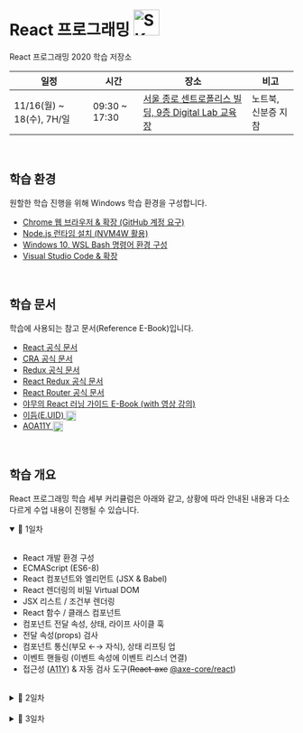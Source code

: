 # React 프로그래밍 <img src="https://upload.wikimedia.org/wikipedia/commons/thumb/b/b4/SK_logo.svg/326px-SK_logo.svg.png" alt="SK" height="46" />

React 프로그래밍 2020 학습 저장소

일정 | 시간 | 장소 | 비고
--- | --- | --- | ---
11/16(월) ~ 18(수), 7H/일 | 09:30 ~ 17:30 | [서울 종로 센트로폴리스 빌딩, 9층 Digital Lab 교육장](https://bit.ly/sk-sentro) | 노트북, 신분증 지참

<br/>

## 학습 환경

원할한 학습 진행을 위해 Windows 학습 환경을 구성합니다.

- [Chrome 웹 브라우저 & 확장 (GitHub 계정 요구)](./configuration/chrome-extensions.md)
- [Node.js 런타임 설치 (NVM4W 활용)](./configuration/nvm-for-windows.md)
- [Windows 10, WSL Bash 명령어 환경 구성](./configuration/wsl-bash-command-env.md)
- [Visual Studio Code & 확장](./configuration/vscode-extensions.md)

<br/>

## 학습 문서

학습에 사용되는 참고 문서(Reference E-Book)입니다.

- [React 공식 문서](https://reactjs.org)
- [<abbr title="Create React App">CRA</abbr> 공식 문서](https://create-react-app.dev)
- [Redux 공식 문서](https://redux.js.org)
- [React Redux 공식 문서](https://react-redux.js.org)
- [React Router 공식 문서](https://reactrouter.com)
- [야무의 React 러닝 가이드 E-Book (with 영상 강의)](https://yamoo9.github.io/react-master)
- [이듬(E.UID) <img src="https://cdn.iconscout.com/icon/free/png-256/youtube-85-226402.png" title="유투브" alt="Youtube" height="18" valign="middle" />](https://youtube.com/이듬)
- [AOA11Y <img src="https://cdn.iconscout.com/icon/free/png-256/youtube-85-226402.png" title="유투브" alt="Youtube" height="18" valign="middle" />](https://youtube.com/aoa11y)

<br/>

## 학습 개요

React 프로그래밍 학습 세부 커리큘럼은 아래와 같고, 상황에 따라 안내된 내용과 다소 다르게 수업 내용이 진행될 수 있습니다.

<details open>
  <summary>🎯 1일차</summary>
  <br/>

  - React 개발 환경 구성
  - ECMAScript (ES6-8)
  - React 컴포넌트와 엘리먼트 (JSX & Babel)
  - React 렌더링의 비밀 Virtual DOM
  - JSX 리스트 / 조건부 렌더링
  - React 함수 / 클래스 컴포넌트
  - 컴포넌트 전달 속성, 상태, 라이프 사이클 훅
  - 전달 속성(props) 검사
  - 컴포넌트 통신(부모 ←→ 자식), 상태 리프팅 업
  - 이벤트 핸들링 (이벤트 속성에 이벤트 리스너 연결)
  - 접근성 (<abbr title="Accessibility">A11Y</abbr>) & 자동 검사 도구(<del>React-axe</del> [@axe-core/react](https://www.npmjs.com/package/@axe-core/react))
</details>

<br/>

<details>
  <summary>🎯 2일차</summary>
  <br/>

  - React 고차 컴포넌트 (HOC)
  - React 컨텍스트(Context) API
  - React 훅(Hooks)
  - React 폼(Form) 컨트롤
  - React 유닛 테스트 디버깅
  - CSS, Sass 모듈
  - classNames() 유틸리티 모듈 활용
  - Styled Components 라이브러리
  - 절대경로 임포트(jsconfig.json)
  - SVG 이미지 스타일링 & 애니메이션
  - Craco 설정 덮어쓰기
</details>

<br/>

<details>
  <summary>🎯 3일차</summary>
  <br/>

  - React Router 라이브러리
  - React Router 컴포넌트
  - 중첩, 보호된 라우팅
  - React + Hooks으로 상태 관리
  - Redux 라이브러리
  - Redux 상태 공유 패턴
  - React Redux 라이브러리
  - 스토어, 리듀서 함수
  - 리듀서 병합
  - 액션, 액션 크리에이터 활용
  - 배포
</details>

<br/>